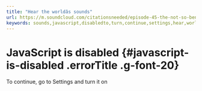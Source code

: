 ```yaml
---
title: "Hear the worldâs sounds"
url: https://m.soundcloud.com/citationsneeded/episode-45-the-not-so-benevolent-billionaire-bill-gates-and-western-media
keywords: sounds,javascript,disabledto,turn,continue,settings,hear,worldâs
---
```

JavaScript is disabled {#javascript-is-disabled .errorTitle .g-font-20}
======================

To continue, go to Settings and turn it on

